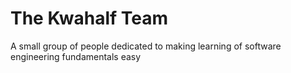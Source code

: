 # The Kwahalf Team

A small group of people dedicated to making learning of software engineering fundamentals easy
